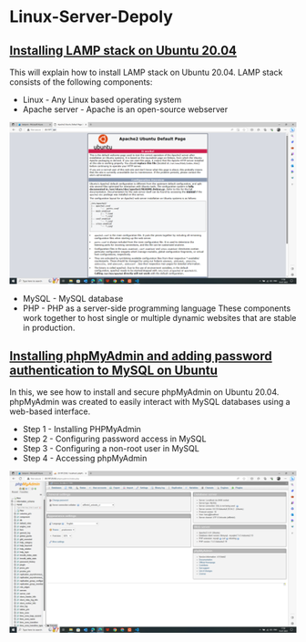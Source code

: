 # Linux-Server-Depoly
## [Installing LAMP stack on Ubuntu 20.04](./LAMP-Setup)
This will explain how to install LAMP stack on Ubuntu 20.04. LAMP stack consists of the following components:
* Linux - Any Linux based operating system
* Apache server - Apache is an open-source webserver

![App Screenshot](./img/Screenshot%20(49).png)

* MySQL - MySQL database
* PHP - PHP as a server-side programming language
These components work together to host single or multiple dynamic websites that are stable in production.
## [Installing phpMyAdmin and adding password authentication to MySQL on Ubuntu](./PHP-MYSQL-Setup)
In this, we see how to install and secure phpMyAdmin on Ubuntu 20.04. phpMyAdmin was created to easily interact with MySQL databases using a web-based interface.
* Step 1 - Installing PHPMyAdmin
* Step 2 - Configuring password access in MySQL
* Step 3 - Configuring a non-root user in MySQL
* Step 4 - Accessing phpMyAdmin

![App Screenshot](./img/Screenshot%20(47).png)